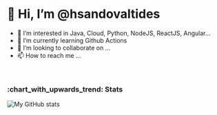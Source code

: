 <h1 align=”center”> 👋 Hi, I’m @hsandovaltides</h1>

- 👀 I’m interested in Java, Cloud, Python, NodeJS, ReactJS, Angular...
- 🌱 I’m currently learning Github Actions
- 💞️ I’m looking to collaborate on ...
- 📫 How to reach me ...


<br/>

<h3 align=”center”> :chart_with_upwards_trend: Stats</h3>

![My GitHub stats](https://github-readme-stats.vercel.app/api?username=hsandovaltides&count_private=true&show_icons=true&&orgs=tidescl)
<!---
hsandovaltides/hsandovaltides is a ✨ special ✨ repository because its `README.md` (this file) appears on your GitHub profile.
You can click the Preview link to take a look at your changes.
--->
